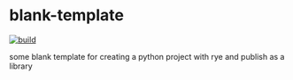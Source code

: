 # blank-template
[![build](https://github.com/CCedricYoung/blank-template/actions/workflows/build.yml/badge.svg?branch=main)](https://github.com/CCedricYoung/blank-template/actions/workflows/build.yml)

some blank template for creating a python project with rye and publish as a library
